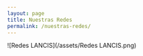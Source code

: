 ```yaml
---
layout: page
title: Nuestras Redes
permalink: /nuestras-redes/
---
```


![Redes LANCIS](/assets/Redes LANCIS.png)
